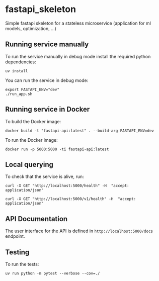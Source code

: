 # fastapi_skeleton

Simple fastapi skeleton for a stateless microservice (application for ml models, optimization, ...)

## Running service manually

To run the service manually in debug mode install the required python dependencies:

`uv install`

You can run the service in debug mode:

```
export FASTAPI_ENV="dev"
./run_app.sh
```

## Running service in Docker

To build the Docker image:

`docker build -t "fastapi-api:latest" . --build-arg FASTAPI_ENV=dev`

To run the Docker image:

```
docker run -p 5000:5000 -ti fastapi-api:latest
```

## Local querying

To check that the service is alive, run:

`curl -X GET "http://localhost:5000/health" -H  "accept: application/json"`

`curl -X GET "http://localhost:5000/v1/health" -H  "accept: application/json"`

## API Documentation

The user interface for the API is defined in `http://localhost:5000/docs` endpoint.

## Testing

To run the tests:

`uv run python -m pytest --verbose --cov=./`
